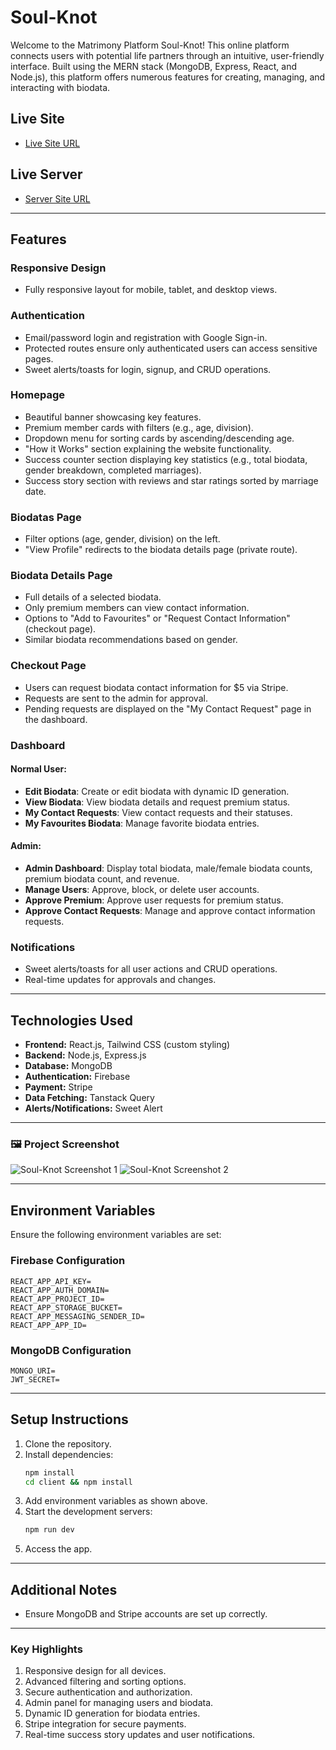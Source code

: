 # Soul-Knot

Welcome to the Matrimony Platform Soul-Knot! This online platform connects users with potential life partners through an intuitive, user-friendly interface. Built using the MERN stack (MongoDB, Express, React, and Node.js), this platform offers numerous features for creating, managing, and interacting with biodata.

## Live Site
- [Live Site URL](https://soul-knot.web.app)

## Live Server
- [Server Site URL](https://soul-knot-server.vercel.app)

---

## Features

### Responsive Design
- Fully responsive layout for mobile, tablet, and desktop views.

### Authentication
- Email/password login and registration with Google Sign-in.
- Protected routes ensure only authenticated users can access sensitive pages.
- Sweet alerts/toasts for login, signup, and CRUD operations.

### Homepage
- Beautiful banner showcasing key features.
- Premium member cards with filters (e.g., age, division).
- Dropdown menu for sorting cards by ascending/descending age.
- "How it Works" section explaining the website functionality.
- Success counter section displaying key statistics (e.g., total biodata, gender breakdown, completed marriages).
- Success story section with reviews and star ratings sorted by marriage date.

### Biodatas Page
- Filter options (age, gender, division) on the left.
- "View Profile" redirects to the biodata details page (private route).

### Biodata Details Page
- Full details of a selected biodata.
- Only premium members can view contact information.
- Options to "Add to Favourites" or "Request Contact Information" (checkout page).
- Similar biodata recommendations based on gender.

### Checkout Page
- Users can request biodata contact information for $5 via Stripe.
- Requests are sent to the admin for approval.
- Pending requests are displayed on the "My Contact Request" page in the dashboard.

### Dashboard
#### Normal User:
- **Edit Biodata**: Create or edit biodata with dynamic ID generation.
- **View Biodata**: View biodata details and request premium status.
- **My Contact Requests**: View contact requests and their statuses.
- **My Favourites Biodata**: Manage favorite biodata entries.

#### Admin:
- **Admin Dashboard**: Display total biodata, male/female biodata counts, premium biodata count, and revenue.
- **Manage Users**: Approve, block, or delete user accounts.
- **Approve Premium**: Approve user requests for premium status.
- **Approve Contact Requests**: Manage and approve contact information requests.

### Notifications
- Sweet alerts/toasts for all user actions and CRUD operations.
- Real-time updates for approvals and changes.

---

## Technologies Used
- **Frontend:** React.js, Tailwind CSS (custom styling)
- **Backend:** Node.js, Express.js
- **Database:** MongoDB
- **Authentication:** Firebase
- **Payment:** Stripe
- **Data Fetching:** Tanstack Query
- **Alerts/Notifications:** Sweet Alert

---

### 🖼️ Project Screenshot  

![Soul-Knot Screenshot 1](https://i.ibb.co.com/W4F6cSJZ/soul-knot-1.png) 
![Soul-Knot Screenshot 2](https://i.ibb.co.com/YTt5r6bz/soul-knot-2.png)

---

## Environment Variables
Ensure the following environment variables are set:

### Firebase Configuration
```env
REACT_APP_API_KEY=
REACT_APP_AUTH_DOMAIN=
REACT_APP_PROJECT_ID=
REACT_APP_STORAGE_BUCKET=
REACT_APP_MESSAGING_SENDER_ID=
REACT_APP_APP_ID=
```

### MongoDB Configuration
```env
MONGO_URI=
JWT_SECRET=
```

---

## Setup Instructions
1. Clone the repository.
2. Install dependencies:
   ```bash
   npm install
   cd client && npm install
   ```
3. Add environment variables as shown above.
4. Start the development servers:
   ```bash
   npm run dev
   ```
5. Access the app.

---

## Additional Notes
- Ensure MongoDB and Stripe accounts are set up correctly.

---

### Key Highlights
1. Responsive design for all devices.
2. Advanced filtering and sorting options.
3. Secure authentication and authorization.
4. Admin panel for managing users and biodata.
5. Dynamic ID generation for biodata entries.
6. Stripe integration for secure payments.
7. Real-time success story updates and user notifications.
